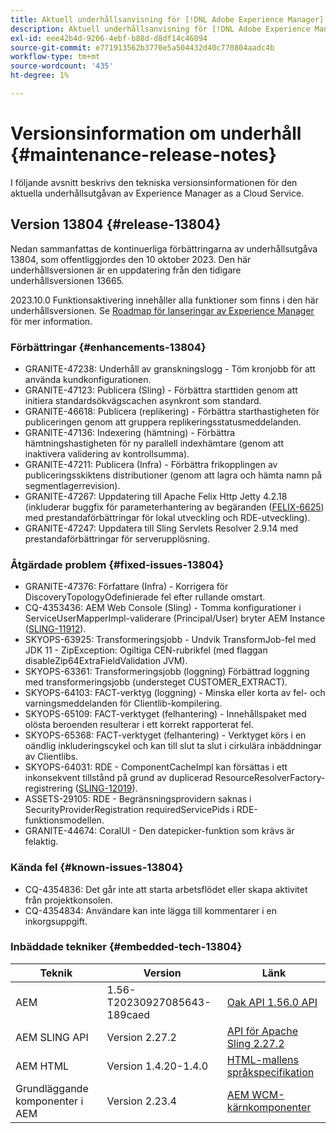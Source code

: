 ```yaml
---
title: Aktuell underhållsanvisning för [!DNL Adobe Experience Manager] as a Cloud Service.
description: Aktuell underhållsanvisning för [!DNL Adobe Experience Manager] as a Cloud Service.
exl-id: eee42b4d-9206-4ebf-b88d-d8df14c46094
source-git-commit: e771913562b3770e5a504432d40c770804aadc4b
workflow-type: tm+mt
source-wordcount: '435'
ht-degree: 1%

---
```


# Versionsinformation om underhåll {#maintenance-release-notes}

I följande avsnitt beskrivs den tekniska versionsinformationen för den aktuella underhållsutgåvan av Experience Manager as a Cloud Service.

## Version 13804 {#release-13804}

Nedan sammanfattas de kontinuerliga förbättringarna av underhållsutgåva 13804, som offentliggjordes den 10 oktober 2023. Den här underhållsversionen är en uppdatering från den tidigare underhållsversionen 13665.

2023.10.0 Funktionsaktivering innehåller alla funktioner som finns i den här underhållsversionen. Se [Roadmap för lanseringar av Experience Manager](https://experienceleague.adobe.com/docs/experience-manager-release-information/aem-release-updates/update-releases-roadmap.html) för mer information.

### Förbättringar {#enhancements-13804}

* GRANITE-47238: Underhåll av granskningslogg - Töm kronjobb för att använda kundkonfigurationen.
* GRANITE-47123: Publicera (Sling) - Förbättra starttiden genom att initiera standardsökvägscachen asynkront som standard.
* GRANITE-46618: Publicera (replikering) - Förbättra starthastigheten för publiceringen genom att gruppera replikeringsstatusmeddelanden.
* GRANITE-47136: Indexering (hämtning) - Förbättra hämtningshastigheten för ny parallell indexhämtare (genom att inaktivera validering av kontrollsumma).
* GRANITE-47211: Publicera (Infra) - Förbättra frikopplingen av publiceringsskiktens distributioner (genom att lagra och hämta namn på segmentlagerrevision).
* GRANITE-47267: Uppdatering till Apache Felix Http Jetty 4.2.18 (inkluderar buggfix för parameterhantering av begäranden ([FELIX-6625](https://issues.apache.org/jira/browse/FELIX-6625)) med prestandaförbättringar för lokal utveckling och RDE-utveckling).
* GRANITE-47247: Uppdatera till Sling Servlets Resolver 2.9.14 med prestandaförbättringar för serverupplösning.

### Åtgärdade problem {#fixed-issues-13804}

* GRANITE-47376: Författare (Infra) - Korrigera för DiscoveryTopologyOdefinierade fel efter rullande omstart.
* CQ-4353436: AEM Web Console (Sling) - Tomma konfigurationer i ServiceUserMapperImpl-validerare (Principal/User) bryter AEM Instance ([SLING-11912](https://issues.apache.org/jira/browse/SLING-11912)).
* SKYOPS-63925: Transformeringsjobb - Undvik TransformJob-fel med JDK 11 - ZipException: Ogiltiga CEN-rubrikfel (med flaggan disableZip64ExtraFieldValidation JVM).
* SKYOPS-63361: Transformeringsjobb (loggning) Förbättrad loggning med transformeringsjobb (understeget CUSTOMER_EXTRACT).
* SKYOPS-64103: FACT-verktyg (loggning) - Minska eller korta av fel- och varningsmeddelanden för Clientlib-kompilering.
* SKYOPS-65109: FACT-verktyget (felhantering) - Innehållspaket med olösta beroenden resulterar i ett korrekt rapporterat fel.
* SKYOPS-65368: FACT-verktyget (felhantering) - Verktyget körs i en oändlig inkluderingscykel och kan till slut ta slut i cirkulära inbäddningar av Clientlibs.
* SKYOPS-64031: RDE - ComponentCacheImpl kan försättas i ett inkonsekvent tillstånd på grund av duplicerad ResourceResolverFactory-registrering ([SLING-12019](https://issues.apache.org/jira/browse/SLING-12019)).
* ASSETS-29105: RDE - Begränsningsprovidern saknas i SecurityProviderRegistration requiredServicePids i RDE-funktionsmodellen.
* GRANITE-44674: CoralUI - Den datepicker-funktion som krävs är felaktig.

### Kända fel {#known-issues-13804}

* CQ-4354836: Det går inte att starta arbetsflödet eller skapa aktivitet från projektkonsolen.
* CQ-4354834: Användare kan inte lägga till kommentarer i en inkorgsuppgift.

### Inbäddade tekniker {#embedded-tech-13804}

| Teknik | Version | Länk |
|---|---|---|
| AEM | 1.56-T20230927085643-189caed | [Oak API 1.56.0 API](https://www.javadoc.io/doc/org.apache.jackrabbit/oak-api/1.56.0/index.html) |
| AEM SLING API | Version 2.27.2 | [API för Apache Sling 2.27.2](https://www.javadoc.io/doc/org.apache.sling/org.apache.sling.api/latest/index.html) |
| AEM HTML | Version 1.4.20-1.4.0 | [HTML-mallens språkspecifikation](https://github.com/adobe/htl-spec) |
| Grundläggande komponenter i AEM | Version 2.23.4 | [AEM WCM-kärnkomponenter](https://github.com/adobe/aem-core-wcm-components) |
